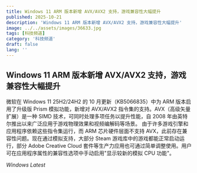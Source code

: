 ```yaml
---
title: Windows 11 ARM 版本新增 AVX/AVX2 支持，游戏兼容性大幅提升
published: 2025-10-21
description: 'Windows 11 ARM 版本新增 AVX/AVX2 支持，游戏兼容性大幅提升'
image: ../../assets/images/36633.jpg
tags: [科技频道]
category: '科技频道'
draft: false
lang: ''
---
```


## Windows 11 ARM 版本新增 AVX/AVX2 支持，游戏兼容性大幅提升

微软在 Windows 11 25H2/24H2 的 10 月更新（KB5066835）中为 ARM 版本启用了升级版 Prism 模拟功能，新增对 AVX/AVX2 指令集的支持。AVX（高级矢量扩展）是一种 SIMD 技术，可同时处理多项任务以提升性能，自 2008 年由英特尔推出以来广泛应用于游戏物理效果和视频编解码等场景。
由于许多游戏引擎和应用程序依赖这些指令集运行，而 ARM 芯片硬件层面不支持 AVX，此前存在兼容性问题。现在通过模拟支持，大部分 Steam 游戏库中的游戏都能正常启动运行，部分 Adobe Creative Cloud 套件等生产力应用也可通过简单调整使用。用户可在应用程序属性的兼容性选项中手动启用"显示较新的模拟 CPU 功能"。

*Windows Latest*
